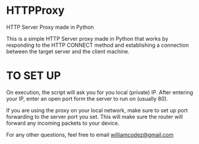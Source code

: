 # HTTPProxy
HTTP Server Proxy made in Python 

This is a simple HTTP Server proxy made in Python that works by responding to the HTTP CONNECT method and establishing a connection between the target server and the client machine.

# TO SET UP
<p>On execution, the script will ask you for you local (private) IP. After entering your IP, enter an open port form the server to run on (usually 80).</p>

<p>If you are using the proxy on your local network, make sure to set up port forwarding to the server port you set. This will make sure the router will forward any incoming packets to your device. </p>

<p>For any other questions, feel free to email <a href="https://mail.google.com/mail/u/1/#inbox?compose=new">williamcodez@gmail.com</a></p>
